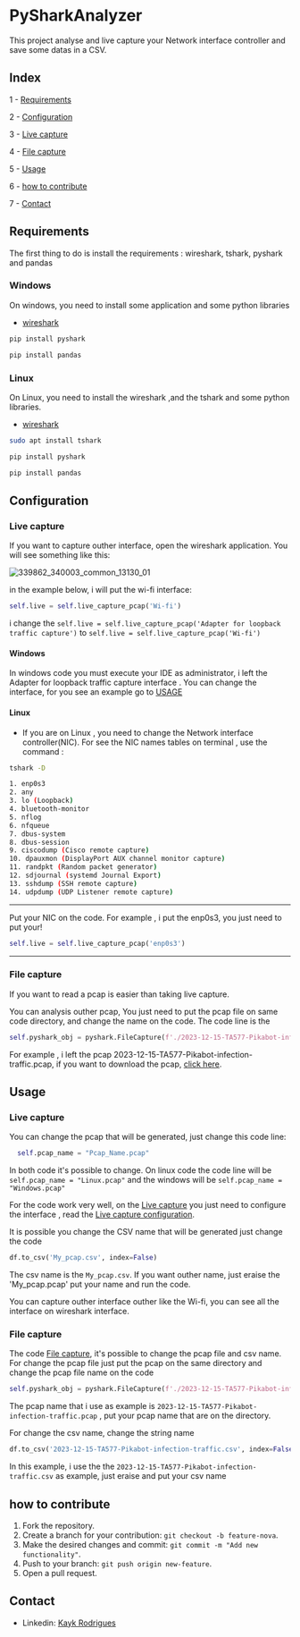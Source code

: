 # PySharkAnalyzer


This project analyse and live capture your Network interface controller and save some datas in a CSV.


## Index

1 - [Requirements](#requirements)

2 - [Configuration](#configuration)

3 - [Live capture](#live-capture)

4 - [File capture](#file-capture)

5 - [Usage](#usage)

6 - [how to contribute](#how-to-contribute)

7 - [Contact](#contact)


## Requirements

The first thing to do is install the requirements : wireshark, tshark, pyshark and pandas

### Windows 
  On windows, you need to install some application and some python libraries
  + [wireshark](https://www.wireshark.org/download.html)
  ```python
  pip install pyshark
  ```
  ```python
  pip install pandas
  ```
### Linux
On Linux, you need to install the wireshark ,and the tshark and some python libraries.
+ [wireshark](https://www.wireshark.org/download.html)
```bash
sudo apt install tshark
```
  ```python
  pip install pyshark
  ```
  ```python
  pip install pandas
  ```



## Configuration

### Live capture

If you want to capture outher interface, open the wireshark application. You will see something like this:

![339862_340003_common_13130_01](https://github.com/kaykRodr1gu3s/PySharkAnalyzer/assets/110197812/253e771d-5c3f-4a9a-b6d2-efc83b4131a7)


in the example below, i will put the wi-fi interface:
```python
self.live = self.live_capture_pcap('Wi-fi')
```

i change the ```self.live = self.live_capture_pcap('Adapter for loopback traffic capture')``` to ```self.live = self.live_capture_pcap('Wi-fi')```

#### Windows

  In windows code you must execute your IDE as administrator, i left the Adapter for loopback traffic capture  interface . You can change the interface, for you see an example go to [USAGE](#usage)
 

#### Linux

+ If you are on Linux , you need to change the Network interface controller(NIC). For see the NIC names tables on terminal , use the command :

```bash
tshark -D
```
```bash
1. enp0s3
2. any
3. lo (Loopback)
4. bluetooth-monitor
5. nflog
6. nfqueue
7. dbus-system
8. dbus-session
9. ciscodump (Cisco remote capture)
10. dpauxmon (DisplayPort AUX channel monitor capture)
11. randpkt (Random packet generator)
12. sdjournal (systemd Journal Export)
13. sshdump (SSH remote capture)
14. udpdump (UDP Listener remote capture)
```


---


Put your NIC on the code. For example , i put the enp0s3, you just need to put your!
```python
self.live = self.live_capture_pcap('enp0s3')
``` 

---

### File capture 

If you want to read a pcap is easier than taking live capture.

You can analysis outher pcap, You just need to put the pcap file on same code directory, and change the name on the code.
The code line is the
```python
self.pyshark_obj = pyshark.FileCapture(f'./2023-12-15-TA577-Pikabot-infection-traffic.pcap')
```
For example , i left the pcap 2023-12-15-TA577-Pikabot-infection-traffic.pcap, if you want to download the pcap, [click here](https://www.malware-traffic-analysis.net/2023/12/18/index.html).


## Usage
### Live capture

You can change the pcap that will be generated, just change this code line:

```python
  self.pcap_name = "Pcap_Name.pcap"
```
In both code it's possible to change. On linux code the code line will be ```self.pcap_name = "Linux.pcap"``` and the windows will be ```self.pcap_name = "Windows.pcap"```

For the code work very well, on the [Live capture](https://github.com/kaykRodr1gu3s/PySharkAnalyzer/tree/main/Live%20capture) you just need to configure the interface , read the [Live capture configuration](#live-capture). 

It is possible you change the CSV name that will be generated just change the code
```python 
df.to_csv('My_pcap.csv', index=False)
```
The csv name is the ```My_pcap.csv```. If you want outher name, just eraise the 'My_pcap.pcap' put your name and run the code.

You can capture outher interface outher like the Wi-fi, you can see all the interface on wireshark interface.



### File capture

The code [File capture](https://github.com/kaykRodr1gu3s/PySharkAnalyzer/tree/main/File%20capture), it's possible to change the pcap file and csv name. For change the pcap file just put the pcap on the same directory and change the pcap file name  on the code
```python
self.pyshark_obj = pyshark.FileCapture(f'./2023-12-15-TA577-Pikabot-infection-traffic.pcap')
```
The pcap name that i use as example is ```2023-12-15-TA577-Pikabot-infection-traffic.pcap``` , put your pcap name that are on the directory.

For change the csv name, change the string name
```python
df.to_csv('2023-12-15-TA577-Pikabot-infection-traffic.csv', index=False)
```
In this example, i use the the ```2023-12-15-TA577-Pikabot-infection-traffic.csv``` as example, just eraise and put your csv name




## how to contribute
 1. Fork the repository.
 2. Create a branch for your contribution: `git checkout -b feature-nova`.
 3. Make the desired changes and commit: `git commit -m "Add new functionality"`.
 4. Push to your branch: `git push origin new-feature`.
 5. Open a pull request.



## Contact

- Linkedin: [Kayk Rodrigues](https://www.linkedin.com/in/kayk-rodrigues-504a03273)

